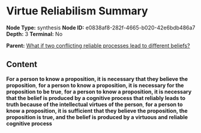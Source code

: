 # Virtue Reliabilism Summary

**Node Type:** synthesis
**Node ID:** e0838af8-282f-4665-b020-42e6bdb486a7
**Depth:** 3
**Terminal:** No

**Parent:** [What if two conflicting reliable processes lead to different beliefs?](what-if-two-conflicting-reliable-processes-lead-to-different-beliefs.md)

## Content

**For a person to know a proposition, it is necessary that they believe the proposition**, **for a person to know a proposition, it is necessary for the proposition to be true**, **for a person to know a proposition, it is necessary that the belief is produced by a cognitive process that reliably leads to truth because of the intellectual virtues of the person**, **for a person to know a proposition, it is sufficient that they believe the proposition, the proposition is true, and the belief is produced by a virtuous and reliable cognitive process**
